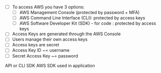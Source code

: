 - [ ] To access AWS you have 3 options:
	- [ ] AWS Management Console (protected by password + MFA)
	- [ ] AWS Command Line Interface (CLI): protected by access keys
	- [ ] AWS Software Developer Kit (SDK) - for code : protected by access keys
- [ ] Access Keys are generated through the AWS Console
- [ ] Users manage their own access keys
- [ ] Access keys are secret 
- [ ] Access Key ID ~= username
- [ ] Secret Access Key ~= password

API or CLI
SDK 
AWS SDK  used in application
